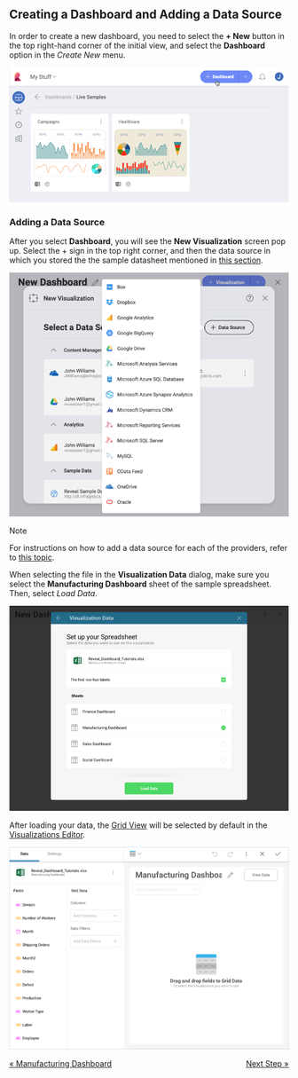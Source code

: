 ## Creating a Dashboard and Adding a Data Source

In order to create a new dashboard, you need to select the **+ New**
button in the top right-hand corner of the initial view, and select the
**Dashboard** option in the *Create New* menu.

![Access New Dashboard menu](images/create-new-dashboard.png)

### Adding a Data Source

After you select **Dashboard**, you will see the **New Visualization**
screen pop up. Select the + sign in the top right corner, and then the
data source in which you stored the the sample datasheet mentioned in
[this section](~/en/dashboard-tutorials/finance-dashboard/index.html#sample-datasheet).

![creatingnewvisualization\_all](images/creating-new-visualization.png)

>[!NOTE]
>For instructions on how to add a data source for each of the providers, refer to [this topic](~/en/datasources/data-sources.md).

When selecting the file in the **Visualization Data** dialog, make sure you select the **Manufacturing Dashboard** sheet of the sample
spreadsheet. Then, select *Load Data*.

![SelectingManufacturingSheet\_All](images/SelectingManufacturingSheet_All.png)

After loading your data, the [Grid View](~/en/data-visualizations/grid-view.md) will be selected by
default in the [Visualizations Editor](~/en/data-visualizations/visualizations-editor.md).

![ManufacturingFirstVisualizationGrid\_All](images/ManufacturingFirstVisualizationGrid_All.png)

<style>
.previous {
    text-align: left
}

.next {
    float: right
}

</style>

<a href="manufacturing-dashboard-tutorial.md" class="previous">&laquo; Manufacturing Dashboard</a>
<a href="manufacturing-selecting-data-visualization.md" class="next">Next Step &raquo;</a>